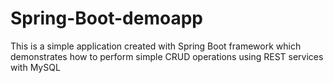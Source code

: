 # Spring-Boot-demoapp
This is a simple application created with Spring Boot framework which demonstrates how to perform simple CRUD operations using REST services with MySQL
